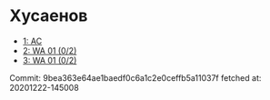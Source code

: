 # Хусаенов
- [1: AC](1.md)
- [2: WA 01 (0/2)](2.md)
- [3: WA 01 (0/2)](3.md)

Commit: 9bea363e64ae1baedf0c6a1c2e0ceffb5a11037f
 fetched at: 20201222-145008
